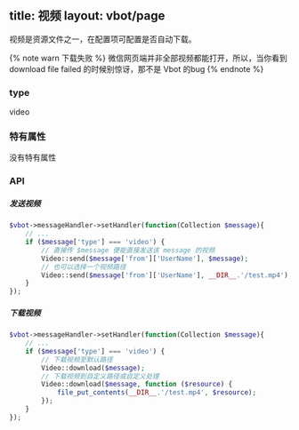 title: 视频
layout: vbot/page
---

视频是资源文件之一，在配置项可配置是否自动下载。

{% note warn 下载失败 %}
微信网页端并非全部视频都能打开，所以，当你看到 download file failed 的时候别惊讶，那不是 Vbot 的bug
{% endnote %}

### type

video

### 特有属性

没有特有属性

### API

##### 发送视频

```php
$vbot->messageHandler->setHandler(function(Collection $message){
    // ...
    if ($message['type'] === 'video') {
        // 直接传 $message 便能直接发送该 message 的视频
        Video::send($message['from']['UserName'], $message);
        // 也可以选择一个视频路径
        Video::send($message['from']['UserName'], __DIR__.'/test.mp4');
    }
});
```

##### 下载视频

```php
$vbot->messageHandler->setHandler(function(Collection $message){
    // ...
    if ($message['type'] === 'video') {
        // 下载视频至默认路径
        Video::download($message);
        // 下载视频到自定义路径或自定义处理
        Video::download($message, function ($resource) {
            file_put_contents(__DIR__.'/test.mp4', $resource);
        });
    }
});
```